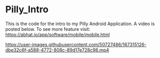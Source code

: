 # Pilly_Intro
  This is the code for the intro to my Pilly Android Application. A video is posted below.
  To see more feature visit:
https://abhat.io/app/software/mobile/mobile.html


https://user-images.githubusercontent.com/50727486/167315126-dbe32c6f-a588-4772-808c-89d17e728c98.mp4

